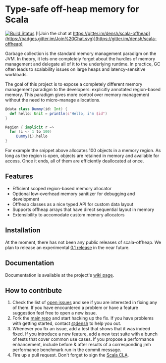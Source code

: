 # Type-safe off-heap memory for Scala

[![Build Status](https://travis-ci.org/densh/scala-offheap.svg)](https://travis-ci.org/densh/scala-offheap)
[![Join the chat at https://gitter.im/densh/scala-offheap](https://badges.gitter.im/Join%20Chat.svg)](https://gitter.im/densh/scala-offheap)


Garbage collection is the standard memory management paradigm on the JVM. In theory, it lets one
completely forget about the hurdles of memory management and delegate all of it to the underlying
runtime. In practice, GC often leads to scalability issues on large heaps and latency-sensitive
workloads.

The goal of this project is to expose a completely different memory management
paradigm to the developers: explicitly annotated region-based memory. This paradigm gives
more control over memory management without the need to micro-manage allocations.

```scala
@data class Dummy(id: Int) {
  def hello: Unit = println(s"Hello, i'm $id")
}

Region { implicit r =>
  for (i <- 1 to 100)
     Dummy(i).hello
}
```

For example the snippet above allocates 100 objects in a memory region.
As long as the region is open, objects are retained in memory and available for access.
Once it ends, all of them are efficiently deallocated at once.

## Features

* Efficient scoped region-based memory allocator
* Optional low-overhead memory sanitizer for debugging and development
* Offheap classes as a nice typed API for custom data layout
* Supports offheap arrays that have direct sequential layout in memory
* Extensibility to accomodate custom memory allocators

## Installation

At the moment, there has not been any public releases of scala-offheap. We plan to
release an experimental [0.1 release](https://github.com/densh/scala-offheap/milestones)
in the near future.

## Documentation

Documentation is available at the project's
[wiki page](https://github.com/densh/scala-offheap/wiki).

## How to contribute

1. Check the list of [open issues](https://github.com/densh/scala-offheap/issues) and see
   if you are interested in fixing any of them. If you have encountered a problem or have
   a feature suggestion feel free to open a new issue.
1. Fork the [main repo](https://github.com/densh/scala-offheap) and start hacking up
   the fix. If you have problems with getting started, contact
   [@densh](https://github.com/densh) to help you out.
1. Whenever you fix an issue, add a test that shows that it was indeed fixed. If you
   introduce a new feature, add a new test suite with a bunch of tests that cover common
   use cases. If you propose a performance enhancement, include before & after results of
   a corresponding jmh performance benchmark run in the commit message.
1. Fire up a pull request. Don't forget to sign the
   [Scala CLA](http://typesafe.com/contribute/cla/scala).
